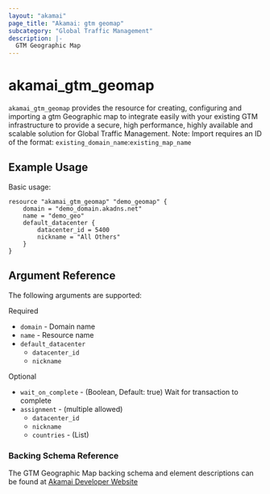 ```yaml
---
layout: "akamai"
page_title: "Akamai: gtm geomap"
subcategory: "Global Traffic Management"  
description: |-
  GTM Geographic Map
---
```


# akamai_gtm_geomap

`akamai_gtm_geomap` provides the resource for creating, configuring and importing a gtm Geographic map to integrate easily with your existing GTM infrastructure to provide a secure, high performance, highly available and scalable solution for Global Traffic Management. Note: Import requires an ID of the format: `existing_domain_name`:`existing_map_name`

## Example Usage

Basic usage:

```hcl
resource "akamai_gtm_geomap" "demo_geomap" {
    domain = "demo_domain.akadns.net"
    name = "demo_geo"
    default_datacenter {
        datacenter_id = 5400
        nickname = "All Others"
    }
}
```

## Argument Reference

The following arguments are supported:

Required

* `domain` - Domain name 
* `name` - Resource name
* `default_datacenter`
  * `datacenter_id`
  * `nickname`

Optional
 
* `wait_on_complete` - (Boolean, Default: true) Wait for transaction to complete
* `assignment` - (multiple allowed)
  * `datacenter_id`
  * `nickname`
  * `countries` - (List)

### Backing Schema Reference

The GTM Geographic Map backing schema and element descriptions can be found at [Akamai Developer Website](https://developer.akamai.com/api/web_performance/global_traffic_management/v1.html#geographicmap)

